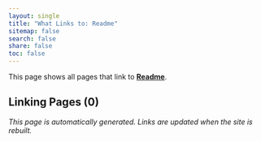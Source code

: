 ```yaml
---
layout: single
title: "What Links to: Readme"
sitemap: false
search: false
share: false
toc: false
---
```


This page shows all pages that link to **[Readme](/vendor/bundle/ruby/3.1.0/gems/html-pipeline-2.14.3/README/)**.

## Linking Pages (0)


*This page is automatically generated. Links are updated when the site is rebuilt.*
